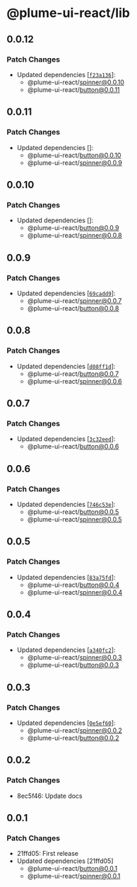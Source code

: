 # @plume-ui-react/lib

## 0.0.12

### Patch Changes

- Updated dependencies [[`f23a136`](https://github.com/darioegb/plume-ui-react/commit/f23a1366455f170489e47b5979a964392476cda1)]:
  - @plume-ui-react/spinner@0.0.10
  - @plume-ui-react/button@0.0.11

## 0.0.11

### Patch Changes

- Updated dependencies []:
  - @plume-ui-react/button@0.0.10
  - @plume-ui-react/spinner@0.0.9

## 0.0.10

### Patch Changes

- Updated dependencies []:
  - @plume-ui-react/button@0.0.9
  - @plume-ui-react/spinner@0.0.8

## 0.0.9

### Patch Changes

- Updated dependencies [[`69cadd9`](https://github.com/darioegb/plume-ui-react/commit/69cadd948e3438fc7e85de225a96e76e15d53b31)]:
  - @plume-ui-react/spinner@0.0.7
  - @plume-ui-react/button@0.0.8

## 0.0.8

### Patch Changes

- Updated dependencies [[`d08ff1d`](https://github.com/darioegb/plume-ui-react/commit/d08ff1dfc0950545ab825be925cb156658f19da4)]:
  - @plume-ui-react/button@0.0.7
  - @plume-ui-react/spinner@0.0.6

## 0.0.7

### Patch Changes

- Updated dependencies [[`3c32eed`](https://github.com/darioegb/plume-ui-react/commit/3c32eedde61cc15403042c4b897888bc6d866702)]:
  - @plume-ui-react/button@0.0.6

## 0.0.6

### Patch Changes

- Updated dependencies [[`746c53e`](https://github.com/darioegb/plume-ui-react/commit/746c53ec024dd732c78b732bca51b759a5b9eb0b)]:
  - @plume-ui-react/button@0.0.5
  - @plume-ui-react/spinner@0.0.5

## 0.0.5

### Patch Changes

- Updated dependencies [[`83a75fd`](https://github.com/darioegb/plume-ui-react/commit/83a75fd485c9afb07ac0093d6204d1af9a484384)]:
  - @plume-ui-react/button@0.0.4
  - @plume-ui-react/spinner@0.0.4

## 0.0.4

### Patch Changes

- Updated dependencies [[`a340fc2`](https://github.com/darioegb/plume-ui-react/commit/a340fc2db02a0c5346a298dcd09f1f9bc2bc7259)]:
  - @plume-ui-react/spinner@0.0.3
  - @plume-ui-react/button@0.0.3

## 0.0.3

### Patch Changes

- Updated dependencies [[`0e5ef60`](https://github.com/darioegb/plume-ui-react/commit/0e5ef6088913e489e90d58d5e767bdd236f9e97d)]:
  - @plume-ui-react/spinner@0.0.2
  - @plume-ui-react/button@0.0.2

## 0.0.2

### Patch Changes

- 8ec5f46: Update docs

## 0.0.1

### Patch Changes

- 21ffd05: First release
- Updated dependencies [21ffd05]
  - @plume-ui-react/button@0.0.1
  - @plume-ui-react/spinner@0.0.1
